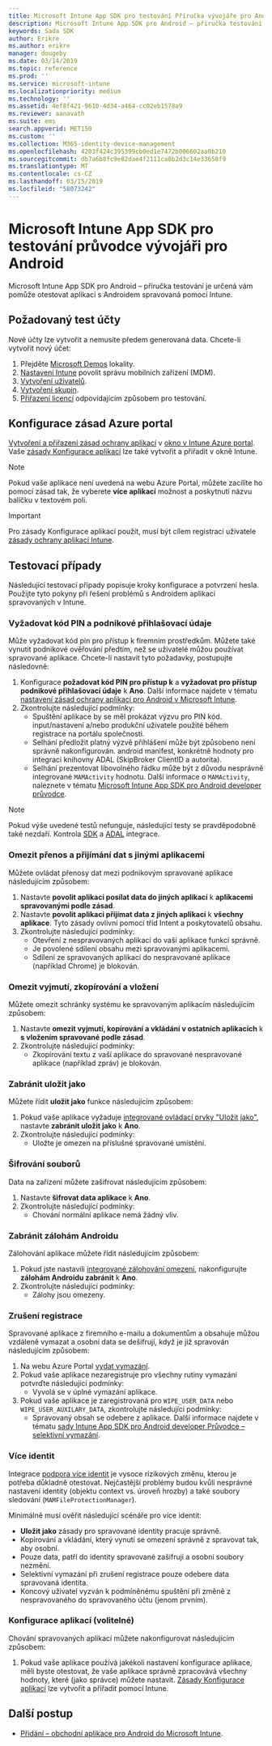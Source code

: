 ```yaml
---
title: Microsoft Intune App SDK pro testování Příručka vývojáře pro Android
description: Microsoft Intune App SDK pro Android – příručka testování umožňuje testovat svou aplikaci s Androidem spravovaná pomocí Intune.
keywords: Sada SDK
author: Erikre
ms.author: erikre
manager: dougeby
ms.date: 03/14/2019
ms.topic: reference
ms.prod: ''
ms.service: microsoft-intune
ms.localizationpriority: medium
ms.technology: ''
ms.assetid: 4ef8f421-9610-4d34-a464-cc02eb1578a9
ms.reviewer: aanavath
ms.suite: ems
search.appverid: MET150
ms.custom: ''
ms.collection: M365-identity-device-management
ms.openlocfilehash: 4203f424c395399cb0ed1e7472b006602aa0b210
ms.sourcegitcommit: db7a6b8fc9e82dae4f2111ca0b2d3c14e33658f9
ms.translationtype: MT
ms.contentlocale: cs-CZ
ms.lasthandoff: 03/15/2019
ms.locfileid: "58073242"
---
```

# <a name="microsoft-intune-app-sdk-for-android-developers-testing-guide"></a>Microsoft Intune App SDK pro testování průvodce vývojáři pro Android

Microsoft Intune App SDK pro Android – příručka testování je určená vám pomůže otestovat aplikaci s Androidem spravovaná pomocí Intune.  

## <a name="prerequisite-test-accounts"></a>Požadovaný test účty
Nové účty lze vytvořit a nemusíte předem generovaná data. Chcete-li vytvořit nový účet:
1. Přejděte [Microsoft Demos](https://demos.microsoft.com/environments/create/tenant) lokality. 
2. [Nastavení Intune](https://docs.microsoft.com/intune/setup-steps) povolit správu mobilních zařízení (MDM).
3. [Vytvoření uživatelů](https://docs.microsoft.com/intune/users-add).
4. [Vytvoření skupin](https://docs.microsoft.com/intune/groups-add).
5. [Přiřazení licencí](https://docs.microsoft.com/intune/licenses-assign) odpovídajícím způsobem pro testování.


## <a name="azure-portal-policy-configuration"></a>Konfigurace zásad Azure portal
[Vytvoření a přiřazení zásad ochrany aplikací](https://docs.microsoft.com/intune/app-protection-policies) v [okno v Intune Azure portal](https://portal.azure.com/?feature.customportal=false#blade/Microsoft_Intune_Apps/MainMenu/14/selectedMenuItem/Overview). Vaše [zásady Konfigurace aplikací](https://docs.microsoft.com/intune/app-configuration-policies-overview) lze také vytvořit a přiřadit v okně Intune.

> [!NOTE]
> Pokud vaše aplikace není uvedená na webu Azure Portal, můžete zacílíte ho pomocí zásad tak, že vyberete **více aplikací** možnost a poskytnutí názvu balíčku v textovém poli.

> [!IMPORTANT]
> Pro zásady Konfigurace aplikací použít, musí být cílem registraci uživatele [zásady ochrany aplikací Intune](https://docs.microsoft.com/intune/app-protection-policy).

## <a name="test-cases"></a>Testovací případy

Následující testovací případy popisuje kroky konfigurace a potvrzení hesla. Použijte tyto pokyny při řešení problémů s Androidem aplikací spravovaných v Intune.

### <a name="required-pin-and-corporate-credentials"></a>Vyžadovat kód PIN a podnikové přihlašovací údaje

Může vyžadovat kód pin pro přístup k firemním prostředkům. Můžete také vynutit podnikové ověřování předtím, než se uživatelé můžou používat spravované aplikace. Chcete-li nastavit tyto požadavky, postupujte následovně:

1. Konfigurace **požadovat kód PIN pro přístup k** a **vyžadovat pro přístup podnikové přihlašovací údaje** k **Ano**. Další informace najdete v tématu [nastavení zásad ochrany aplikací pro Android v Microsoft Intune](app-protection-policy-settings-android.md#access-requirements).
2. Zkontrolujte následující podmínky:
    - Spuštění aplikace by se měl prokázat výzvu pro PIN kód. input/nastavení a/nebo produkční uživatele použité během registrace na portálu společnosti.
    - Selhání předložit platný výzvě přihlášení může být způsobeno není správně nakonfigurován. android manifest, konkrétně hodnoty pro integraci knihovny ADAL (SkipBroker ClientID a autorita).
    - Selhání prezentovat libovolného řádku může být z důvodu nesprávně integrované `MAMActivity` hodnotu. Další informace o `MAMActivity`, naleznete v tématu [Microsoft Intune App SDK pro Android developer průvodce](app-sdk-android.md).

> [!NOTE] 
> Pokud výše uvedené testů nefunguje, následující testy se pravděpodobně také nezdaří. Kontrola [SDK](app-sdk-android.md##sdk-integration) a [ADAL](app-sdk-android.md#configure-azure-active-directory-authentication-library-adal) integrace.

### <a name="restrict-transferring-and-receiving-data-with-other-apps"></a>Omezit přenos a přijímání dat s jinými aplikacemi
Můžete ovládat přenosy dat mezi podnikovým spravované aplikace následujícím způsobem:

1. Nastavte **povolit aplikaci posílat data do jiných aplikací** k **aplikacemi spravovanými podle zásad**.
2. Nastavte **povolit aplikaci přijímat data z jiných aplikací** k **všechny aplikace**. Tyto zásady ovlivní pomocí tříd Intent a poskytovatelů obsahu.
3. Zkontrolujte následující podmínky:
    - Otevření z nespravovaných aplikací do vaší aplikace funkcí správně.
    - Je povolené sdílení obsahu mezi spravovanými aplikacemi.
    - Sdílení ze spravovaných aplikací do nespravované aplikace (například Chrome) je blokován.

### <a name="restrict-cut-copy-and-paste"></a>Omezit vyjmutí, zkopírování a vložení
Můžete omezit schránky systému ke spravovaným aplikacím následujícím způsobem:

1. Nastavte **omezit vyjmutí, kopírování a vkládání v ostatních aplikacích** k **s vložením spravované podle zásad**.
2. Zkontrolujte následující podmínky:
    - Zkopírování textu z vaší aplikace do spravované nespravované aplikace (například zpráv) je blokován.

### <a name="prevent-save-as"></a>Zabránit **uložit jako**
Můžete řídit **uložit jako** funkce následujícím způsobem:

1. Pokud vaše aplikace vyžaduje [integrované ovládací prvky "Uložit jako"](app-sdk-android.md#example-determine-if-saving-to-device-or-cloud-storage-is-permitted), nastavte **zabránit uložit jako** k **Ano**.
2. Zkontrolujte následující podmínky:
    - Uložte je omezen na příslušné spravované umístění.

### <a name="file-encryption"></a>Šifrování souborů
Data na zařízení můžete zašifrovat následujícím způsobem:

1. Nastavte **šifrovat data aplikace** k **Ano**.
2. Zkontrolujte následující podmínky:
    - Chování normální aplikace nemá žádný vliv.

### <a name="prevent-android-backups"></a>Zabránit zálohám Androidu
Zálohování aplikace můžete řídit následujícím způsobem:

1. Pokud jste nastavili [integrované zálohování omezení](app-sdk-android.md#protecting-backup-data), nakonfigurujte **zálohám Androidu zabránit** k **Ano**.
2. Zkontrolujte následující podmínky:
    - Zálohy jsou omezeny.

### <a name="unenrollment"></a>Zrušení registrace
Spravované aplikace z firemního e-mailu a dokumentům a obsahuje můžou vzdáleně vymazat a osobní data se dešifrují, když je již spravován následujícím způsobem:

1. Na webu Azure Portal [vydat vymazání](https://docs.microsoft.com/intune/apps-selective-wipe).
2. Pokud vaše aplikace nezaregistruje pro všechny rutiny vymazání potvrďte následující podmínky:
    - Vyvolá se v úplné vymazání aplikace.
3. Pokud vaše aplikace je zaregistrovaná pro `WIPE_USER_DATA` nebo `WIPE_USER_AUXILARY_DATA`, zkontrolujte následující podmínky:
    - Spravovaný obsah se odebere z aplikace. Další informace najdete v tématu [sady Intune App SDK pro Android developer Průvodce – selektivní vymazání](app-sdk-android.md#selective-wipe).

### <a name="multi-identity"></a>Více identit
Integrace [podpora více identit](app-sdk-android.md#multi-identity-optional) je vysoce rizikových změnu, kterou je potřeba důkladně otestovat. Nejčastější problémy budou kvůli nesprávné nastavení identity (objektu context vs. úroveň hrozby) a také soubory sledování (`MAMFileProtectionManager`).

Minimálně musí ověřit následující scénáře pro více identit:

- **Uložit jako** zásady pro spravované identity pracuje správně.
- Kopírování a vkládání, který vynutí se omezení správně z spravovat tak, aby osobní.
- Pouze data, patří do identity spravované zašifrují a osobní soubory nezmění.
- Selektivní vymazání při zrušení registrace pouze odebere data spravovaná identita.
- Koncový uživatel vyzván k podmíněnému spuštění při změně z nespravovaného do spravovaného účtu (jenom prvním).

### <a name="app-configuration-optional"></a>Konfigurace aplikací (volitelné)
Chování spravovaných aplikací můžete nakonfigurovat následujícím způsobem:

1. Pokud vaše aplikace používá jakékoli nastavení konfigurace aplikace, měli byste otestovat, že vaše aplikace správně zpracovává všechny hodnoty, které (jako správce) můžete nastavit. [Zásady Konfigurace aplikací](https://docs.microsoft.com/intune/app-configuration-policies-overview) lze vytvořit a přiřadit pomocí Intune.

## <a name="next-steps"></a>Další postup

- [Přidání – obchodní aplikace pro Android do Microsoft Intune](lob-apps-android.md).
